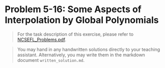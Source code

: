 # Problem 5-16: Some Aspects of Interpolation by Global Polynomials

> For the task description of this exercise, please refer to [NCSEFL_Problems.pdf](
https://www.sam.math.ethz.ch/~grsam/NumMeth/HOMEWORK/NCSEFL_Problems.pdf). 

> You may hand in any handwritten solutions directly to your teaching assistant. Alternatively, you may write them in the markdown document `written_solution.md`.

